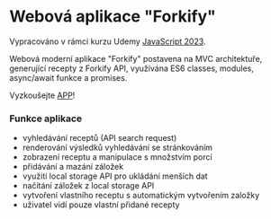 # Webová aplikace "Forkify"

Vypracováno v rámci kurzu Udemy [JavaScript 2023](https://www.udemy.com/share/101Wfe3@UU_sO7bHCOB5DskVqswTPSr2eV0ovdIGr6rsuhWSq1gkCF8cadYTIoAo8LLt7UczCw==/).

Webová moderní aplikace "Forkify" postavena na MVC architektuře, generující recepty z Forkify API, využívána ES6 classes, modules, async/await funkce a promises.

Vyzkoušejte [APP](https://forkify-lb.netlify.app/)!

### Funkce aplikace
* vyhledávání receptů (API search request)
* renderování výsledků vyhledávání se stránkováním
* zobrazení receptu a manipulace s množstvím porcí
* přidávání a mazání záložek
* využití local storage API pro ukládání menších dat
* načítání záložek z local storage API 
* vytvoření vlastního receptu s automatickým vytvořením založky
* uživatel vidí pouze vlastní přidané recepty
